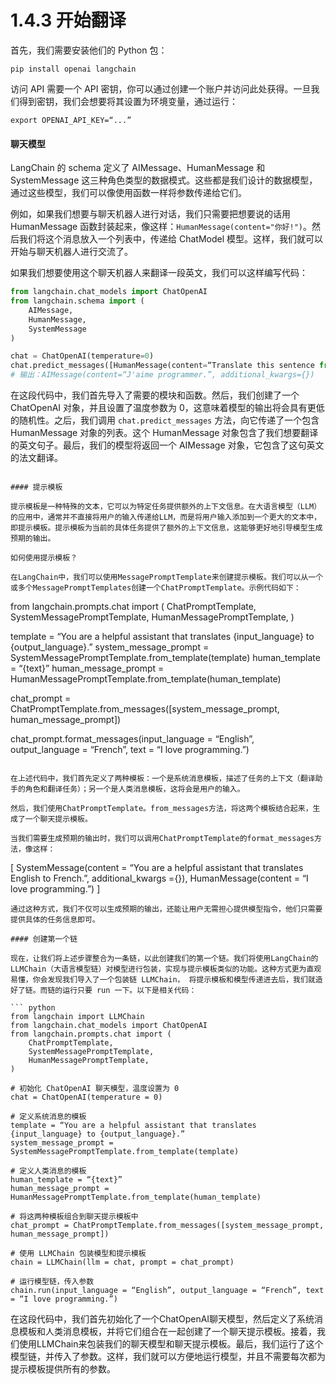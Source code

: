 # 1.4.3 开始翻译

首先，我们需要安装他们的 Python 包：

```shell
pip install openai langchain
```

访问 API 需要一个 API 密钥，你可以通过创建一个账户并访问此处获得。一旦我们得到密钥，我们会想要将其设置为环境变量，通过运行：

```shell
export OPENAI_API_KEY=“...”
```
#### 聊天模型

LangChain 的 schema 定义了 AIMessage、HumanMessage 和 SystemMessage 这三种角色类型的数据模式。这些都是我们设计的数据模型，通过这些模型，我们可以像使用函数一样将参数传递给它们。

例如，如果我们想要与聊天机器人进行对话，我们只需要把想要说的话用 HumanMessage 函数封装起来，像这样：`HumanMessage(content="你好!")`。然后我们将这个消息放入一个列表中，传递给 ChatModel 模型。这样，我们就可以开始与聊天机器人进行交流了。

如果我们想要使用这个聊天机器人来翻译一段英文，我们可以这样编写代码：

```python
from langchain.chat_models import ChatOpenAI
from langchain.schema import (
    AIMessage,
    HumanMessage,
    SystemMessage
)

chat = ChatOpenAI(temperature=0)
chat.predict_messages([HumanMessage(content=“Translate this sentence from English to French. I love programming.”)])
# 输出：AIMessage(content=“J'aime programmer.”, additional_kwargs={})
```

在这段代码中，我们首先导入了需要的模块和函数。然后，我们创建了一个 ChatOpenAI 对象，并且设置了温度参数为 0，这意味着模型的输出将会具有更低的随机性。之后，我们调用 `chat.predict_messages` 方法，向它传递了一个包含 HumanMessage 对象的列表。这个 HumanMessage 对象包含了我们想要翻译的英文句子。最后，我们的模型将返回一个 AIMessage 对象，它包含了这句英文的法文翻译。
```

#### 提示模板

提示模板是一种特殊的文本，它可以为特定任务提供额外的上下文信息。在大语言模型（LLM）的应用中，通常并不直接将用户的输入传递给LLM，而是将用户输入添加到一个更大的文本中，即提示模板。提示模板为当前的具体任务提供了额外的上下文信息，这能够更好地引导模型生成预期的输出。

如何使用提示模板？

在LangChain中，我们可以使用MessagePromptTemplate来创建提示模板。我们可以从一个或多个MessagePromptTemplates创建一个ChatPromptTemplate。示例代码如下：

```
from langchain.prompts.chat import (
    ChatPromptTemplate,
    SystemMessagePromptTemplate,
    HumanMessagePromptTemplate,
)

template = “You are a helpful assistant that translates {input_language} to {output_language}.”
system_message_prompt = SystemMessagePromptTemplate.from_template(template)
human_template = “{text}”
human_message_prompt = HumanMessagePromptTemplate.from_template(human_template)

chat_prompt = ChatPromptTemplate.from_messages([system_message_prompt, human_message_prompt])

chat_prompt.format_messages(input_language = “English”, output_language = “French”, text = “I love programming.”)

```

在上述代码中，我们首先定义了两种模板：一个是系统消息模板，描述了任务的上下文（翻译助手的角色和翻译任务）；另一个是人类消息模板，这将会是用户的输入。

然后，我们使用ChatPromptTemplate。from_messages方法，将这两个模板结合起来，生成了一个聊天提示模板。

当我们需要生成预期的输出时，我们可以调用ChatPromptTemplate的format_messages方法，像这样：

```
[
    SystemMessage(content = “You are a helpful assistant that translates English to French.”, additional_kwargs ={}),
    HumanMessage(content = “I love programming.”)
]
```
通过这种方式，我们不仅可以生成预期的输出，还能让用户无需担心提供模型指令，他们只需要提供具体的任务信息即可。

#### 创建第一个链

现在，让我们将上述步骤整合为一条链，以此创建我们的第一个链。我们将使用LangChain的LLMChain（大语言模型链）对模型进行包装，实现与提示模板类似的功能。这种方式更为直观易懂，你会发现我们导入了一个包装链 LLMChain， 将提示模板和模型传递进去后，我们就造好了链。而链的运行只要 run 一下。以下是相关代码：

``` python
from langchain import LLMChain
from langchain.chat_models import ChatOpenAI
from langchain.prompts.chat import (
    ChatPromptTemplate,
    SystemMessagePromptTemplate,
    HumanMessagePromptTemplate,
)

# 初始化 ChatOpenAI 聊天模型，温度设置为 0
chat = ChatOpenAI(temperature = 0)

# 定义系统消息的模板
template = “You are a helpful assistant that translates {input_language} to {output_language}.”
system_message_prompt = SystemMessagePromptTemplate.from_template(template)

# 定义人类消息的模板
human_template = “{text}”
human_message_prompt = HumanMessagePromptTemplate.from_template(human_template)

# 将这两种模板组合到聊天提示模板中
chat_prompt = ChatPromptTemplate.from_messages([system_message_prompt, human_message_prompt])

# 使用 LLMChain 包装模型和提示模板
chain = LLMChain(llm = chat, prompt = chat_prompt)

# 运行模型链，传入参数
chain.run(input_language = “English”, output_language = “French”, text = “I love programming.”)
```

在这段代码中，我们首先初始化了一个ChatOpenAI聊天模型，然后定义了系统消息模板和人类消息模板，并将它们组合在一起创建了一个聊天提示模板。接着，我们使用LLMChain来包装我们的聊天模型和聊天提示模板。最后，我们运行了这个模型链，并传入了参数。这样，我们就可以方便地运行模型，并且不需要每次都为提示模板提供所有的参数。